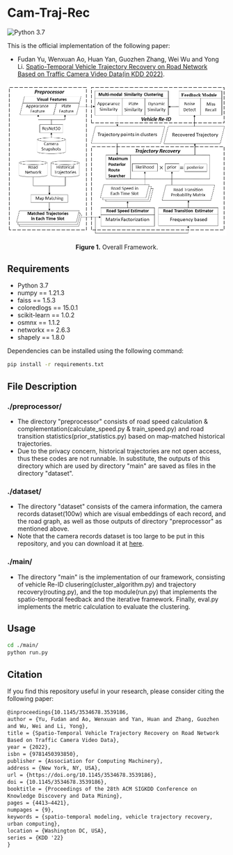 # Cam-Traj-Rec
![Python 3.7](https://img.shields.io/badge/python-3.7-green.svg?style=plastic)

This is the official implementation of the following paper: 
- Fudan Yu, Wenxuan Ao, Huan Yan, Guozhen Zhang, Wei Wu and Yong Li. [Spatio-Temporal Vehicle Trajectory Recovery on Road Network Based on Traffic Camera Video Data(in KDD 2022)](https://dl.acm.org/doi/10.1145/3534678.3539186). 

<p align="center">
<img src=".\img\framework.png" height = "" alt="" align=center />
<br><br>
<b>Figure 1.</b> Overall Framework.
</p>

## Requirements
- Python 3.7
- numpy == 1.21.3
- faiss == 1.5.3
- coloredlogs == 15.0.1
- scikit-learn == 1.0.2
- osmnx == 1.1.2
- networkx == 2.6.3
- shapely == 1.8.0
  
Dependencies can be installed using the following command:
```bash
pip install -r requirements.txt
```
## File Description
### ./preprocessor/
- The directory "preprocessor" consists of road speed calculation & complementation(calculate_speed.py & train_speed.py) and road transition statistics(prior_statistics.py) based on map-matched historical trajectories.
- Due to the privacy concern, historical trajectories are not open access, thus these codes are not runnable. In substitute, the outputs of this directory which are used by directory "main" are saved as files in the directory "dataset".
### ./dataset/
- The directory "dataset" consists of the camera information, the camera records dataset(100w) which are visual embeddings of each record, and the road graph, as well as those outputs of directory "preprocessor" as mentioned above.
- Note that the camera records dataset is too large to be put in this repository, and you can download it at [here](https://cloud.tsinghua.edu.cn/f/d9e002b0e0ec4527b861/?dl=1).

### ./main/
- The directory "main" is the implementation of our framework, consisting of vehicle Re-ID clusering(cluster_algorithm.py) and trajectory recovery(routing.py), and the top module(run.py) that implements the spatio-temporal feedback and the iterative framework. Finally, eval.py implements the metric calculation to evaluate the clustering.
## Usage
```bash
cd ./main/
python run.py
```
## Citation
If you find this repository useful in your research, please consider citing the following paper:
```
@inproceedings{10.1145/3534678.3539186,
author = {Yu, Fudan and Ao, Wenxuan and Yan, Huan and Zhang, Guozhen and Wu, Wei and Li, Yong},
title = {Spatio-Temporal Vehicle Trajectory Recovery on Road Network Based on Traffic Camera Video Data},
year = {2022},
isbn = {9781450393850},
publisher = {Association for Computing Machinery},
address = {New York, NY, USA},
url = {https://doi.org/10.1145/3534678.3539186},
doi = {10.1145/3534678.3539186},
booktitle = {Proceedings of the 28th ACM SIGKDD Conference on Knowledge Discovery and Data Mining},
pages = {4413–4421},
numpages = {9},
keywords = {spatio-temporal modeling, vehicle trajectory recovery, urban computing},
location = {Washington DC, USA},
series = {KDD '22}
}
```